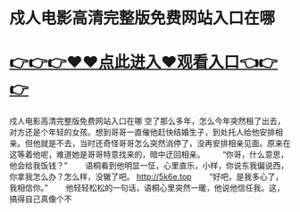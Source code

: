 # 戍人电影高清完整版免费网站入口在哪

# <a href="https://github.com/zuoyes/rugu/issues/1">👉👉👉♥♥点此进入♥观看入口👈👉👉</a>

戍人电影高清完整版免费网站入口在哪
空了那么多年，怎么今年突然租了出去，对方还是个年轻的女孩。想到哥哥一直催他赶快结婚生子，到处托人给他安排相亲。但他就是不去，当时还奇怪哥哥怎么突然消停了，没再安排相亲见面。原来在这等着他呢，难道她是哥哥特意找来的，暗中迂回相亲。
　　“你哥，什么意思，他会给我饭钱？”
　　语桐看到他明显一怔，心里直乐，小样，你说东我偏说西，你拿我怎么办？怎么样，没辙了吧。
  http://5k6e.top
　　“好吧，是我多心了，我相信你。”
　　他轻轻松松的一句话，语桐心里突然一暖，他说他信任我。这，搞得自己真像个不
